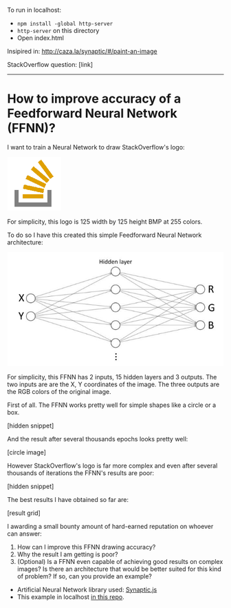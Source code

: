 To run in localhost:

- `npm install -global http-server`
- `http-server` on this directory
- Open index.html

Insipired in: http://caza.la/synaptic/#/paint-an-image

StackOverflow question: [link]

---

# How to improve accuracy of a Feedforward Neural Network (FFNN)?

I want to train a Neural Network to draw StackOverflow's logo:

![](./so.bmp)

For simplicity, this logo is 125 width by 125 height BMP at 255 colors.

To do so I have this created this simple Feedforward Neural Network architecture:

![](./architecture.jpg)

For simplicity, this FFNN has 2 inputs, 15 hidden layers and 3 outputs. The two inputs are are the X, Y coordinates of the image. The three outputs are the RGB colors of the original image.

First of all. The FFNN works pretty well for simple shapes like a circle or a box.

[hidden snippet]

And the result after several thousands epochs looks pretty well:

[circle image]

However StackOverflow's logo is far more complex and even after several thousands of iterations the FFNN's results are poor:

[hidden snippet]

The best results I have obtained so far are:

[result grid]

I awarding a small bounty amount of hard-earned reputation on whoever can answer:

 1. How can I improve this FFNN drawing accuracy?
 2. Why the result I am getting is poor?
 3. (Optional) Is a FFNN even capable of achieving good results on complex images? Is there an architecture that would be better suited for this kind of problem? If so, can you provide an example?

 - Artificial Neural Network library used: [Synaptic.js](https://caza.la/synaptic/)
 - This example in localhost [in this repo](https://github.com/adelriosantiago/paint-stackoverflow-logo-with-ml).